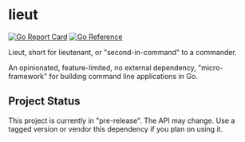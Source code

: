 # lieut

<!--[![Build Status](https://github.com/Rican7/lieut/actions/workflows/main.yml/badge.svg?branch=master)](https://github.com/Rican7/lieut/actions/workflows/main.yml)-->
<!--[![Coverage Status](https://coveralls.io/repos/github/Rican7/lieut/badge.svg)](https://coveralls.io/github/Rican7/lieut)-->
[![Go Report Card](https://goreportcard.com/badge/Rican7/lieut)](http://goreportcard.com/report/Rican7/lieut)
[![Go Reference](https://pkg.go.dev/badge/github.com/Rican7/lieut.svg)](https://pkg.go.dev/github.com/Rican7/lieut)
<!--[![Latest Stable Version](https://img.shields.io/github/release/Rican7/lieut.svg?style=flat)](https://github.com/Rican7/lieut/releases)-->

Lieut, short for lieutenant, or "second-in-command" to a commander.

An opinionated, feature-limited, no external dependency, "micro-framework" for building command line applications in Go.


## Project Status

This project is currently in "pre-release". The API may change.
Use a tagged version or vendor this dependency if you plan on using it.
